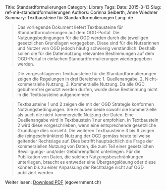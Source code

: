 Title: Standardformulierungen
Category: Library
Tags:
Date: 2015-3-13
Slug: ref-m9-standardformulierungen
Authors: Corinna Seiberth, Anne Wiedmer
Summary: Textbausteine für Standardformulierungen
Lang: de

> Das vorliegende Dokument liefert Textbausteine für Standardformulierungen auf dem OGD-Portal. Die Nutzungsbedingungen für die OGD werden durch die jeweiligen gesetzlichen Grundlagen vorgegeben. Diese sind für die Nutzerinnen und Nutzer von OGD jedoch häufig schwierig verständlich. Deshalb sollen die für die Datennutzung relevanten Bestimmungen auf dem OGD-Portal in einfachen Standardformulierungen wiedergegeben werden.

> Die vorgeschlagenen Textbausteine für die Standardformulierungen zeigen die Regelungen in drei Bereichen: 1. Quellenangabe, 2. Nicht-kommerzielle Nutzung, 3. Kommerzielle Nutzung. Da alle OGD gebührenfrei genutzt werden dürfen, wurde diese Bestimmung nicht in die Textbausteine aufgenommen.

> Textbausteine 1 und 2 zeigen die mit der OGD Strategie konformen Nutzungsbedingungen. Sie erlauben beide sowohl die kommerzielle als auch die nicht-kommerzielle Nutzung der Daten. Eine Quellenangabe wird in Textbaustein 1 nur empfohlen, in Textbaustein 2 wird diese vorgeschrieben, wenn eine entsprechende gesetzliche Grundlage dies vorsieht. Die weiteren Textbausteine 3 bis 6 zeigen die (eingeschränktere) Nutzung der OGD gemäss heute teilweise geltender Rechtslage auf. Dies betrifft hauptsächlich  die Frage der kommerziellen Nutzung von Daten, die zum Teil einer gesetzlichen Bewilligungs- und/oder Gebührenpflicht unterliegen. Für die Publikation von Daten, die solchen Nutzungsbeschränkungen unterliegen, braucht es entweder eine Übergangslösung oder diese können bis zu einer Anpassung der Rechtslage nicht auf OGD publiziert werden.

Weiter lesen: [Download PDF](http://www.egovernment.ch/umsetzung/00881/00883/01112/index.html?lang=de&download=NHzLpZeg7t,lnp6I0NTU042l2Z6ln1acy4Zn4Z2qZpnO2Yuq2Z6gpJCDdnt2gGym162epYbg2c_JjKbNoKSn6A--) (egovernment.ch)
